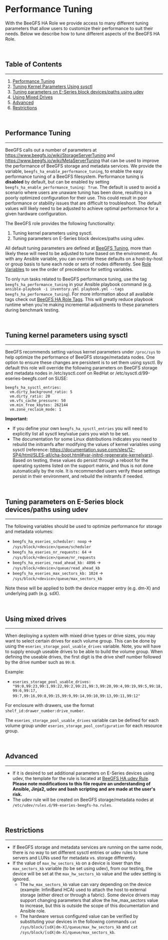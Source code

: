 # Performance Tuning
With the BeeGFS HA Role we provide access to many different tuning parameters that allow users to customize their 
performance to suit their needs. Below we describe how to tune different aspects of the BeeGFS HA Role.

<br>

## Table of Contents

--------------------------------------------------------------
1. [Performance Tuning](#performance-tuning)
2. [Tuning Kernel Parameters Using sysctl](#tuning-kernel-parameters-using-sysctl)
3. [Tuning parameters on E-Series block devices/paths using udev](#tuning-parameters-on-eseries-block-devices)
4. [Using Mixed Drives](#using-mixed-drives)
5. [Advanced](#advanced)
6. [Restrictions](#restrictions)

<br>

<a name="performance-tuning"> </a>
## Performance Tuning
-----------------------------------------------------------------

BeeGFS calls out a number of parameters at https://www.beegfs.io/wiki/StorageServerTuning and 
https://www.beegfs.io/wiki/MetaServerTuning that can be used to improve the performance of BeeGFS storage and metadata
services. We provide the variable, `beegfs_ha_enable_performance_tuning`, to enable the easy performance tuning of a 
BeeGFS filesystem. Performance tuning is **disabled** by default, but can be enabled by setting 
`beegfs_ha_enable_performance_tuning: True`. The default is used to avoid a scenario where users are unaware tuning has
been done, resulting in a poorly optimized configuration for their use. This could result in poor performance or
stability issues that are difficult to troubleshoot. The default values will likely need to be adjusted to achieve
optimal performance for a given hardware configuration.

The BeeGFS role provides the following functionality:

1) Tuning kernel parameters using sysctl.
2) Tuning parameters on E-Series block devices/paths using udev.

All default tuning parameters are defined at [BeeGFS Tuning](../defaults/main.yml), more than likely these will need to
be adjusted to tune based on the environment. As with any Ansible variable, you can override these defaults on a
host-by-host or group basis to tune each node or sets of nodes differently. See [Role Variables](role_variables.md) to
see the order of precedence for setting variables.

To only run tasks related to BeeGFS performance tuning, use the tag `beegfs_ha_performance_tuning` in your Ansible
playbook command (e.g. `ansible-playbook -i inventory.yml playbook.yml --tags beegfs_ha_performance_tuning`). For more
information about all available tags check out [BeeGFS HA Role Tags](role_tags.md). This will greatly reduce playbook
runtime when you're making incremental adjustments to these parameters during benchmark testing.

<br>

<a name="tuning-kernel-parameters-using-sysctl"></a>
## Tuning kernel parameters using sysctl
-----------------------------------------
BeeGFS recommends setting various kernel parameters under `/proc/sys` to help optimize the performance of BeeGFS
storage/metadata nodes. One option to ensure these changes are persistent is to set them using sysctl. By default this
role will override the following parameters on BeeGFS storage and metadata nodes in /etc/sysctl.conf on RedHat or
/etc/sysctl.d/99-eseries-beegfs.conf on SUSE:

    beegfs_ha_sysctl_entries:
      vm.dirty_background_ratio: 5
      vm.dirty_ratio: 20
      vm.vfs_cache_pressure: 50
      vm.min_free_kbytes: 262144
      vm.zone_reclaim_mode: 1

**Important:**
- If you define your own `beegfs_ha_sysctl_entries` you will need to explicitly list all sysctl key/value pairs you wish
to be set.
- The documentation for some Linux distributions indicates you need to rebuild the initramfs after modifying the values
of kernel variables using sysctl 
(reference: https://documentation.suse.com/sles/12-SP4/html/SLES-all/cha-boot.html#var-initrd-regenerate-kernelvars).
Based on testing, these values do persist through a reboot for the operating 
systems listed on the support matrix, and thus is not done automatically by the role. It is recommended users verify
these settings persist in their environment, and rebuild the initramfs if needed.

<br>

<a name="tuning-parameters-on-eseries-block-devices"></a>
## Tuning parameters on E-Series block devices/paths using udev
-----------------------
The following variables should be used to optimize performance for storage and metadata volumes:

- `beegfs_ha_eseries_scheduler: noop` -> `/sys/block/<device>/queue/scheduler`
- `beegfs_ha_eseries_nr_requests: 64` -> `/sys/block/<device>/queue/nr_requests`
- `beegfs_ha_eseries_read_ahead_kb: 4096` -> `/sys/block/<device>/queue/read_ahead_kb`
- `beegfs_ha_eseries_max_sectors_kb: 1024` -> `/sys/block/<device>/queue/max_sectors_kb`

Note these will be applied to both the device mapper entry (e.g. dm-X) and underlying path (e.g. sdX).

<br>

<a name="using-mixed-drives"></a>
## Using mixed drives
-----------------------
When deploying a system with mixed drive types or drive sizes, you may want to select certain drives for each volume
group. This can be done by using the `eseries_storage_pool_usable_drives` variable. Note, you will have to supply 
enough useable drives to be able to build the volume group. When defining the useable drives, the first digit is the 
drive shelf number followed by the drive number such as `99:0`. 

Example:
- `eseries_storage_pool_usable_drives: "99:0,99:23,99:1,99:22,99:2,99:21,99:3,99:20,99:4,99:19,99:5,99:18,99:6,99:17,`
`99:7,99:16,99:8,99:15,99:9,99:14,99:10,99:13,99:11,99:12"`

For enclosure with drawers, use the format `shelf_id:drawer_number:drive_number`.

The `eseries_storage_pool_usable_drives` variable can be defined for each volume group under 
`eseries_storage_pool_configuration` for each resource group.

<br>

<a name="advanced"></a>
## Advanced
------------
- If it is desired to set additional parameters on E-Series devices using udev, the template for the rule is located at
[BeeGFS HA udev Rule](../templates/common/eseries_beegfs_ha_udev_rule.j2). **Please note modifications to this file
require an understanding of Ansible, Jinja2, udev and bash scripting and are made at the user's risk.**
- The udev rule will be created on BeeGFS storage/metadata nodes at `/etc/udev/rules.d/99-eseries-beegfs-ha.rules`.

<br>

<a name="restrictions"></a>
## Restrictions
---------------
- If BeeGFS storage and metadata services are running on the same node, there is no way to set different sysctl entries 
or udev rules to tune servers and LUNs used for metadata vs. storage differently.
- If the value of `max_hw_sectors_kb` on a device is lower than the `max_sectors_kb` variable (to be set using udev),
from our testing, the device will be set at the `max_hw_sectors_kb` value and the udev setting is ignored.
  - The `hw_max_sectors_kb` value can vary depending on the device (example: InfiniBand HCA) used to attach the host to
  external storage (either direct or through a fabric). Some device drivers may support changing parameters that allow 
  the hw_max_sectors value to increase, but this is outside the scope of this documentation and Ansible role.
  - The hardware versus configured value can be verified by substituting your devices in the following commands `cat 
  /sys/block/[sdX|dm-X]/queue/max_hw_sectors_kb` and `cat /sys/block/[sdX|dm-X]/queue/max_sectors_kb`.    